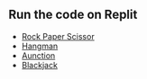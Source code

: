 
<h2>Run the code on Replit</h2>

- [Rock Paper Scissor](https://replit.com/@pakbungdesu/cpp-rock-paper-scissor?v=1)
- [Hangman](https://replit.com/@pakbungdesu/cpp-hangman?v=1)
- [Aunction](https://replit.com/@pakbungdesu/cpp-aunction?v=1)
- [Blackjack](https://replit.com/@pakbungdesu/cpp-blackjack?v=1)
